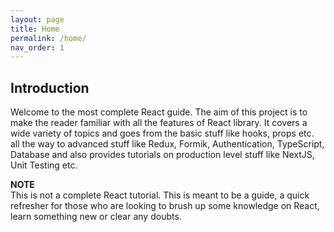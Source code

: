 ```yaml
---
layout: page
title: Home
permalink: /home/
nav_order: 1
---
```


## Introduction

Welcome to the most complete React guide. The aim of this project is to make the reader familiar with all the features of React library. It covers a wide variety of topics and goes from the basic stuff like hooks, props etc. all the way to advanced stuff like Redux, Formik, Authentication, TypeScript, Database and also provides tutorials on production level stuff like NextJS, Unit Testing etc.

**NOTE**  
This is not a complete React tutorial. This is meant to be a guide, a quick refresher for those who are looking to brush up some knowledge on React, learn something new or clear any doubts.
